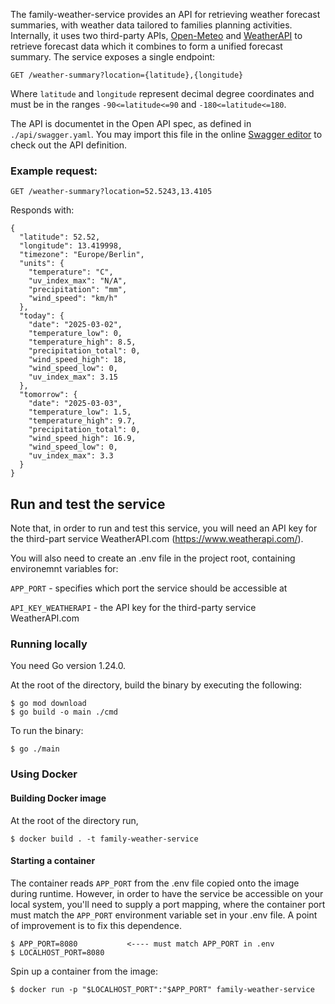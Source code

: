 The family-weather-service provides an API for retrieving weather forecast summaries, with weather data tailored to families planning activities. Internally, it uses two third-party APIs, [Open-Meteo](https://open-meteo.com/) and [WeatherAPI](https://www.weatherapi.com/) to retrieve forecast data which it combines to form a unified forecast summary. The service exposes a single endpoint:

```
GET /weather-summary?location={latitude},{longitude}
```
Where `latitude` and `longitude` represent decimal degree coordinates and must be in the ranges `-90<=latitude<=90` and `-180<=latitude<=180`.

The API is documentet in the Open API spec, as defined in `./api/swagger.yaml`. You may import this file in the online [Swagger editor](https://editor.swagger.io) to check out the API definition.


### Example request:

`GET /weather-summary?location=52.5243,13.4105`

Responds with:

```
{
  "latitude": 52.52,
  "longitude": 13.419998,
  "timezone": "Europe/Berlin",
  "units": {
    "temperature": "C",
    "uv_index_max": "N/A",
    "precipitation": "mm",
    "wind_speed": "km/h"
  },
  "today": {
    "date": "2025-03-02",
    "temperature_low": 0,
    "temperature_high": 8.5,
    "precipitation_total": 0,
    "wind_speed_high": 18,
    "wind_speed_low": 0,
    "uv_index_max": 3.15
  },
  "tomorrow": {
    "date": "2025-03-03",
    "temperature_low": 1.5,
    "temperature_high": 9.7,
    "precipitation_total": 0,
    "wind_speed_high": 16.9,
    "wind_speed_low": 0,
    "uv_index_max": 3.3
  }
}
```

## Run and test the service
Note that, in order to run and test this service, you will need an API key for the third-part service WeatherAPI.com (https://www.weatherapi.com/).

You will also need to create an .env file in the project root, containing environemnt variables for:

`APP_PORT` - specifies which port the service should be accessible at

`API_KEY_WEATHERAPI` - the API key for the third-party service WeatherAPI.com

### Running locally
You need Go version 1.24.0.

At the root of the directory, build the binary by executing the following:
```
$ go mod download
$ go build -o main ./cmd
```

To run the binary:
```
$ go ./main
```


### Using Docker

#### Building Docker image
At the root of the directory run,
```
$ docker build . -t family-weather-service
```

#### Starting a container
The container reads `APP_PORT` from the .env file copied onto the image during runtime. 
However, in order to have the service be accessible on your local system, you'll need to 
supply a port mapping, where the container port must match the `APP_PORT` environment variable
set in your .env file. A point of improvement is to fix this dependence.
```
$ APP_PORT=8080           <---- must match APP_PORT in .env
$ LOCALHOST_PORT=8080
```
Spin up a container from the image:
```
$ docker run -p "$LOCALHOST_PORT":"$APP_PORT" family-weather-service
```